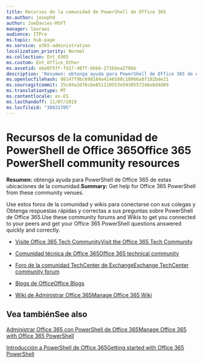 ```yaml
---
title: Recursos de la comunidad de PowerShell de Office 365
ms.author: josephd
author: JoeDavies-MSFT
manager: laurawi
audience: ITPro
ms.topic: hub-page
ms.service: o365-administration
localization_priority: Normal
ms.collection: Ent_O365
ms.custom: Ent_Office_Other
ms.assetid: ebe0f5ff-fd17-487f-bbb6-271b5ea270bb
description: 'Resumen: obtenga ayuda para PowerShell de Office 365 de estos lugares de la comunidad.'
ms.openlocfilehash: 98147f9bc698184a4146580c10966a8f102bde21
ms.sourcegitcommit: 35c04a3d76cbe851110553e5930557248e8d4d89
ms.translationtype: MT
ms.contentlocale: es-ES
ms.lasthandoff: 11/07/2019
ms.locfileid: "38031705"
---
```

# <a name="office-365-powershell-community-resources"></a><span data-ttu-id="59162-103">Recursos de la comunidad de PowerShell de Office 365</span><span class="sxs-lookup"><span data-stu-id="59162-103">Office 365 PowerShell community resources</span></span>

 <span data-ttu-id="59162-104">**Resumen:** obtenga ayuda para PowerShell de Office 365 de estas ubicaciones de la comunidad.</span><span class="sxs-lookup"><span data-stu-id="59162-104">**Summary:** Get help for Office 365 PowerShell from these community venues.</span></span>
  
<span data-ttu-id="59162-105">Use estos foros de la comunidad y wikis para conectarse con sus colegas y Obtenga respuestas rápidas y correctas a sus preguntas sobre PowerShell de Office 365.</span><span class="sxs-lookup"><span data-stu-id="59162-105">Use these community forums and Wikis to get you connected to your peers and get your Office 365 PowerShell questions answered quickly and correctly.</span></span> 
  
- [<span data-ttu-id="59162-106">Visite Office 365 Tech Community</span><span class="sxs-lookup"><span data-stu-id="59162-106">Visit the Office 365 Tech Community</span></span>](https://techcommunity.microsoft.com/t5/Office-365/ct-p/Office365)
    
- [<span data-ttu-id="59162-107">Comunidad técnica de Office 365</span><span class="sxs-lookup"><span data-stu-id="59162-107">Office 365 technical community</span></span>](https://techcommunity.microsoft.com/t5/Office-365/ct-p/Office365)
    
- [<span data-ttu-id="59162-108">Foro de la comunidad TechCenter de Exchange</span><span class="sxs-lookup"><span data-stu-id="59162-108">Exchange TechCenter community forum</span></span>](https://social.technet.microsoft.com/Forums/exchange/home?forum=exchangesvrgeneral)
    
- [<span data-ttu-id="59162-109">Blogs de Office</span><span class="sxs-lookup"><span data-stu-id="59162-109">Office Blogs</span></span>](https://blogs.office.com/)
    
- [<span data-ttu-id="59162-110">Wiki de Administrar Office 365</span><span class="sxs-lookup"><span data-stu-id="59162-110">Manage Office 365 Wiki</span></span>](https://community.office365.com/w/manage/default.aspx)
    
## <a name="see-also"></a><span data-ttu-id="59162-111">Vea también</span><span class="sxs-lookup"><span data-stu-id="59162-111">See also</span></span>

#### 

[<span data-ttu-id="59162-112">Administrar Office 365 con PowerShell de Office 365</span><span class="sxs-lookup"><span data-stu-id="59162-112">Manage Office 365 with Office 365 PowerShell</span></span>](manage-office-365-with-office-365-powershell.md)
  
[<span data-ttu-id="59162-113">Introducción a PowerShell de Office 365</span><span class="sxs-lookup"><span data-stu-id="59162-113">Getting started with Office 365 PowerShell</span></span>](getting-started-with-office-365-powershell.md)

